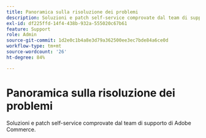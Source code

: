 ```yaml
---
title: Panoramica sulla risoluzione dei problemi
description: Soluzioni e patch self-service comprovate dal team di supporto di Adobe Commerce.
exl-id: df225ffd-14f4-438b-932a-555020c67b61
feature: Support
role: Admin
source-git-commit: 1d2e0c1b4a8e3d79a362500ee3ec7bde84a6ce0d
workflow-type: tm+mt
source-wordcount: '26'
ht-degree: 84%

---
```


# Panoramica sulla risoluzione dei problemi

Soluzioni e patch self-service comprovate dal team di supporto di Adobe Commerce.
